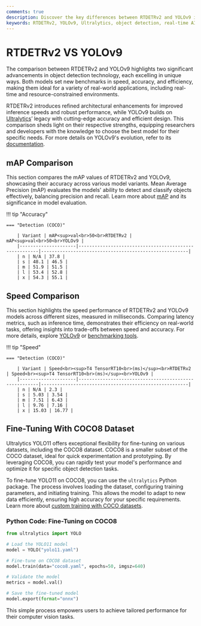```yaml
---
comments: true
description: Discover the key differences between RTDETRv2 and YOLOv9 in this comprehensive comparison. Explore how these state-of-the-art models from Ultralytics excel in object detection, balancing real-time AI performance, edge AI efficiency, and computer vision accuracy to meet diverse application needs.
keywords: RTDETRv2, YOLOv9, Ultralytics, object detection, real-time AI, edge AI, computer vision, model comparison, AI performance, COCO dataset
---
```


# RTDETRv2 VS YOLOv9

The comparison between RTDETRv2 and YOLOv9 highlights two significant advancements in object detection technology, each excelling in unique ways. Both models set new benchmarks in speed, accuracy, and efficiency, making them ideal for a variety of real-world applications, including real-time and resource-constrained environments.

RTDETRv2 introduces refined architectural enhancements for improved inference speeds and robust performance, while YOLOv9 builds on [Ultralytics](https://www.ultralytics.com/)’ legacy with cutting-edge accuracy and efficient design. This comparison sheds light on their respective strengths, equipping researchers and developers with the knowledge to choose the best model for their specific needs. For more details on YOLOv9's evolution, refer to its [documentation](https://docs.ultralytics.com/models/).

## mAP Comparison

This section compares the mAP values of RTDETRv2 and YOLOv9, showcasing their accuracy across various model variants. Mean Average Precision (mAP) evaluates the models' ability to detect and classify objects effectively, balancing precision and recall. Learn more about [mAP](https://www.ultralytics.com/glossary/mean-average-precision-map) and its significance in model evaluation.

!!! tip "Accuracy"

    === "Detection (COCO)"

    	| Variant | mAP<sup>val<br>50<br>RTDETRv2 | mAP<sup>val<br>50<br>YOLOv9 |
    	|---------------------|-------------------------------------------------------|-------------------------------------------------------|
    	| n | N/A | 37.8 |
    	| s | 48.1 | 46.5 |
    	| m | 51.9 | 51.5 |
    	| l | 53.4 | 52.8 |
    	| x | 54.3 | 55.1 |

## Speed Comparison

This section highlights the speed performance of RTDETRv2 and YOLOv9 models across different sizes, measured in milliseconds. Comparing latency metrics, such as inference time, demonstrates their efficiency on real-world tasks, offering insights into trade-offs between speed and accuracy. For more details, explore [YOLOv9](https://docs.ultralytics.com/models/yolov9/) or [benchmarking tools](https://docs.ultralytics.com/reference/utils/benchmarks/).

!!! tip "Speed"

    === "Detection (COCO)"

    	| Variant | Speed<br><sup>T4 TensorRT10<br>(ms)</sup><br>RTDETRv2 | Speed<br><sup>T4 TensorRT10<br>(ms)</sup><br>YOLOv9 |
    	|---------------------|-------------------------------------------------------|-------------------------------------------------------|
    	| n | N/A | 2.3 |
    	| s | 5.03 | 3.54 |
    	| m | 7.51 | 6.43 |
    	| l | 9.76 | 7.16 |
    	| x | 15.03 | 16.77 |

## Fine-Tuning With COCO8 Dataset

Ultralytics YOLO11 offers exceptional flexibility for fine-tuning on various datasets, including the COCO8 dataset. COCO8 is a smaller subset of the COCO dataset, ideal for quick experimentation and prototyping. By leveraging COCO8, you can rapidly test your model's performance and optimize it for specific object detection tasks.

To fine-tune YOLO11 on COCO8, you can use the `ultralytics` Python package. The process involves loading the dataset, configuring training parameters, and initiating training. This allows the model to adapt to new data efficiently, ensuring high accuracy for your specific requirements. Learn more about [custom training with COCO datasets](https://docs.ultralytics.com/datasets/detect/coco/).

### Python Code: Fine-Tuning on COCO8

```python
from ultralytics import YOLO

# Load the YOLO11 model
model = YOLO("yolo11.yaml")

# Fine-tune on COCO8 dataset
model.train(data="coco8.yaml", epochs=50, imgsz=640)

# Validate the model
metrics = model.val()

# Save the fine-tuned model
model.export(format="onnx")
```

This simple process empowers users to achieve tailored performance for their computer vision tasks.
